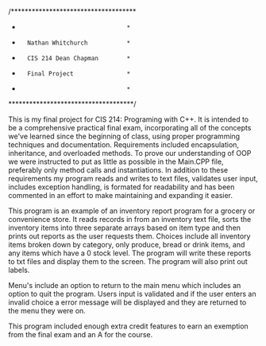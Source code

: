 /************************************
*									*
*		Nathan Whitchurch			*
*		CIS 214 Dean Chapman		*
*		Final Project				*
*									*
************************************/


This is my final project for CIS 214: Programing with C++.
It is intended to be a comprehensive practical final exam,
incorporating all of the concepts we've learned since the 
beginning of class, using proper programming techniques and
documentation. Requirements included encapsulation, inheritance, 
and overloaded methods. To prove our understanding of OOP we 
were instructed to put as little as possible in the Main.CPP
file, preferably only method calls and instantiations. In 
addition to these requirements my program reads and writes to 
text files, validates user input, includes exception handling,
is formated for readability and has been commented in an effort 
to make maintaining and expanding it easier. 

This program is an example of an inventory report program for a 
grocery or convenience store. It reads records in from an inventory
text file, sorts the inventory items into three separate arrays
based on item type and then prints out reports as the user requests 
them. Choices include all inventory items broken down by category, 
only produce, bread or drink items, and any items which have a 0 
stock level. The program will write these reports to txt files and
display them to the screen. The program will also print out labels.

Menu's include an option to return to the main menu which includes 
an option to quit the program. Users input is validated and if the 
user enters an invalid choice a error message will be displayed and 
they are returned to the menu they were on. 

This program included enough extra credit features to earn an exemption 
from the final exam and an A for the course. 


 
